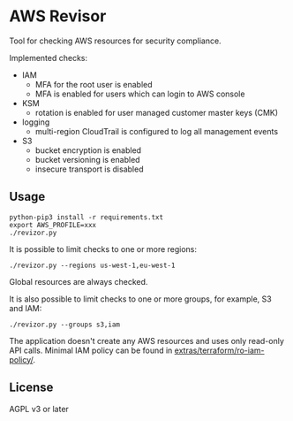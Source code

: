 # AWS Revisor

Tool for checking AWS resources for security compliance.

Implemented checks:

- IAM
  - MFA for the root user is enabled
  - MFA is enabled for users which can login to AWS console
- KSM
  - rotation is enabled for user managed customer master keys (CMK)
- logging
  - multi-region CloudTrail is configured to log all management events
- S3
  - bucket encryption is enabled
  - bucket versioning is enabled
  - insecure transport is disabled

## Usage

```
python-pip3 install -r requirements.txt
export AWS_PROFILE=xxx
./revizor.py
```

It is possible to limit checks to one or more regions:

```
./revizor.py --regions us-west-1,eu-west-1
```

Global resources are always checked.

It is also possible to limit checks to one or more groups,
for example, S3 and IAM:

```
./revizor.py --groups s3,iam
```

The application doesn't create any AWS resources and uses
only read-only API calls.  Minimal IAM policy can be found in
[extras/terraform/ro-iam-policy/](./extras/terraform/ro-iam-policy/).

## License

AGPL v3 or later
